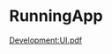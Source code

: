 # RunningApp
[Development:UI.pdf](https://github.com/WilliamChenn/RunningApp/files/12504508/Development.UI.pdf)

